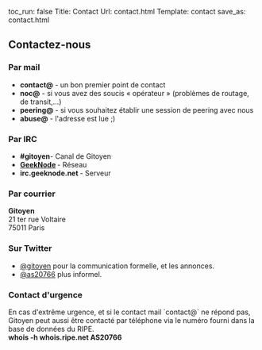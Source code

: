 toc_run: false
Title: Contact
Url: contact.html
Template: contact
save_as: contact.html


<h2>Contactez-nous</h2>



<h3>Par mail</h3>
<div class="row">
<section class="mails">
	<ul>
		<li> <strong>contact@</strong> - un bon premier point de contact</li>
		<li> <strong>noc@</strong> - si vous avez des soucis « opérateur » (problèmes de routage, de transit,…)</li>
		<li> <strong>peering@</strong> - si vous souhaitez établir une session de peering avec nous </li>
		<li> <strong>abuse@</strong> - l'adresse est lue ;)</li>
	</ul>
</section>
</div>


<h3>Par IRC</h3>
<div class="row">
<section class="irc">
	<ul>
	<li><strong>#gitoyen</strong>- Canal de Gitoyen</li>
	<li><strong><a href="http://geeknode.net">GeekNode</a> </strong>- Réseau</li>
	<li><strong>irc.geeknode.net </strong>- Serveur</li>
	</ul>
</section>
</div>


<h3>Par courrier</h3>
<div class="row">
<section class="courrier">
	<p class="adresse">
	    <strong>Gitoyen<br></strong>
	    21 ter rue Voltaire<br>
	    75011 Paris
	</p>
</section>
</div>


<h3>Sur Twitter</h3>
<div class="row">
<section class="cpt-twitter">
	<ul>
		<li><a href="https://twitter.com/gitoyen">@gitoyen</a> pour la communication formelle, et les annonces.</li>
		<li><a href="https://twitter.com/as20766">@as20766</a> plus informel.</li>
	</ul>
</section>
</div>


<h3>Contact d'urgence</h3>
<div class="row">
<section class="urgence">
	En cas d'extrême urgence, et si le contact mail `contact@` ne répond pas,
	Gitoyen peut aussi être contacté par téléphone via le numéro fourni dans la
	base de données du RIPE.<br>
	<strong>whois -h whois.ripe.net AS20766</strong>
</section>
</div>
